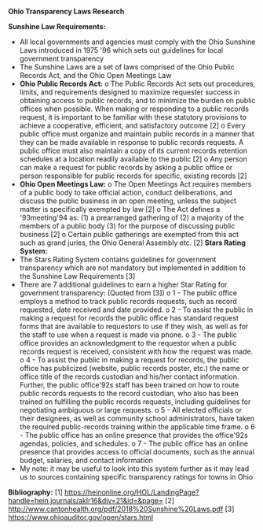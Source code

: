 **Ohio Transparency Laws Research**

**Sunshine Law Requirements:**
  -	All local governments and agencies must comply with the Ohio Sunshine Laws introduced in 1975 '96 which sets out guidelines for local government transparency 
  -	The Sunshine Laws are a set of laws comprised of the Ohio Public Records Act, and the Ohio Open Meetings Law
  -	**Ohio Public Records Act:**
    	o	The Public Records Act sets out procedures, limits, and requirements designed to maximize requester success in obtaining access to public records, and to minimize the burden on public offices when possible. When making or responding to a public records request, it is important to be familiar with these statutory provisions to achieve a cooperative, efficient, and satisfactory outcome [2] 
    	o	Every public office must organize and maintain public records in a manner that they can be made available in response to public records requests. A public office must also maintain a copy of its current records retention schedules at a location readily available to the public [2] 
    	o	Any person can make a request for public records by asking a public office or person responsible for public records for specific, existing records [2]
  -	**Ohio Open Meetings Law:**
    	o	The Open Meetings Act requires members of a public body to take official action, conduct deliberations, and discuss the public business in an open meeting, unless the subject matter is specifically exempted by law [2]
    	o	The Act defines a '93meeting'94 as: (1) a prearranged gathering of (2) a majority of the members of a public body (3) for the purpose of discussing public business [2]
    	o	Certain public gatherings are exempted from this act such as grand juries, the Ohio General Assembly etc. [2] 
**Stars Rating System:**
  -	The Stars Rating System contains guidelines for government transparency which are not mandatory but implemented in addition to the Sunshine Law Requirements [3]
  -	There are 7 additional guidelines to earn a higher Star Rating for government transparency: (Quoted from [3])
    	o	1 - The public office employs a method to track public records requests, such as record requested, date received and date provided.
   		o	2 - To assist the public in making a request for records the public office has standard request forms that are available to requestors to use if they wish, as well as for the staff to use when a request is made via phone.
    	o	3 - The public office provides an acknowledgment to the requestor when a public records request is received, consistent with how the request was made.
   		o	4 - To assist the public in making a request for records, the public office has publicized (website, public records poster, etc.) the name or office title of the records custodian and his/her contact information. Further, the public office'92s staff has been trained on how to route public records requests to the record custodian, who also has been trained on fulfilling the public records requests, including guidelines for negotiating ambiguous or large requests.
    	o	5 - All elected officials or their designees, as well as community school administrators, have taken the required public-records training within the applicable time frame.
    	o	6 - The public office has an online presence that provides the office'92s agendas, policies, and schedules.
    	o	7 - The public office has an online presence that provides access to official documents, such as the annual budget, salaries, and contact information
  -	My note: it may be useful to look into this system further as it may lead us to sources containing specific transparency ratings for towns in Ohio

**Bibliography:**
[1]  https://heinonline.org/HOL/LandingPage?handle=hein.journals/aklr16&div=21&id=&page=
[2] http://www.cantonhealth.org/pdf/2018%20Sunshine%20Laws.pdf
[3] https://www.ohioauditor.gov/open/stars.html
